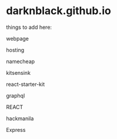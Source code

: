 # darknblack.github.io
things to add here:

webpage

hosting

namecheap

kitsensink

react-starter-kit

graphql

REACT

hackmanila

Express
